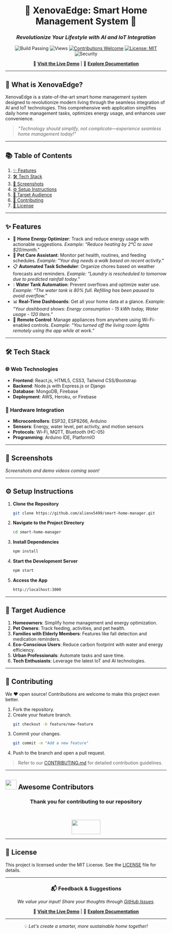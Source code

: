 
<div align="center">

# 🌟 **XenovaEdge: Smart Home Management System** 🌟  
### *Revolutionize Your Lifestyle with AI and IoT Integration*

![Build Passing](https://img.shields.io/badge/build-passing-success?style=flat-square)
![Views](https://hits.dwyl.com/alienx5499/smart-home-manager.svg)
[![Contributions Welcome](https://img.shields.io/badge/contributions-welcome-brightgreen.svg?style=flat-square)](https://github.com/alienx5499/smart-home-manager/blob/main/CONTRIBUTING.md)
[![License: MIT](https://custom-icon-badges.herokuapp.com/github/license/alienx5499/smart-home-manager?logo=law&logoColor=white)](https://github.com/alienx5499/smart-home-manager/blob/main/LICENSE)
![Security](https://snyk.io/test/github/dwyl/hapi-auth-jwt2/badge.svg?targetFile=package.json)


🔗 **[Visit the Live Demo](#)** | 📑 **[Explore Documentation](#)**

</div>

---

## **🏡 What is XenovaEdge?**

XenovaEdge is a state-of-the-art smart home management system designed to revolutionize modern living through the seamless integration of AI and IoT technologies. This comprehensive web application simplifies daily home management tasks, optimizes energy usage, and enhances user convenience.

> *"Technology should simplify, not complicate—experience seamless home management today!"*

---

## **📚 Table of Contents**
1. [✨ Features](#-features)
2. [🛠️ Tech Stack](#️-tech-stack)
3. [📸 Screenshots](#-screenshots)
4. [⚙️ Setup Instructions](#️-setup-instructions)
5. [🎯 Target Audience](#-target-audience)
6. [🤝 Contributing](#-contributing)
7. [📜 License](#-license)

---

## **✨ Features**  
- 🏡 **Home Energy Optimizer**: Track and reduce energy usage with actionable suggestions.
   *Example: "Reduce heating by 2°C to save $20/month."*  
- 🐾 **Pet Care Assistant**: Monitor pet health, routines, and feeding schedules.
  *Example: "Your dog needs a walk based on recent activity."*
- 📋 **Automated Task Scheduler**: Organize chores based on weather forecasts and reminders.
  *Example: “Laundry is rescheduled to tomorrow due to predicted rainfall today.”* 
- 💧 **Water Tank Automation**: Prevent overflows and optimize water use.
  *Example: “The water tank is 80% full. Refilling has been paused to avoid overflow.”*
- 📊 **Real-Time Dashboards**: Get all your home data at a glance.
  *Example: “Your dashboard shows: Energy consumption - 15 kWh today, Water usage - 120 liters.”*  
- 📱 **Remote Control**: Manage appliances from anywhere using Wi-Fi-enabled controls.
  *Example: “You turned off the living room lights remotely using the app while at work.”*

---

## **🛠️ Tech Stack**

### 🌐 **Web Technologies**
- **Frontend**: React.js, HTML5, CSS3, Tailwind CSS/Bootstrap
- **Backend**: Node.js with Express.js or Django
- **Database**: MongoDB, Firebase
- **Deployment**: AWS, Heroku, or Firebase  

### 🤖 **Hardware Integration**
- **Microcontrollers**: ESP32, ESP8266, Arduino
- **Sensors**: Energy, water level, pet activity, and motion sensors
- **Protocols**: Wi-Fi, MQTT, Bluetooth (HC-05)
- **Programming**: Arduino IDE, PlatformIO

---

## **📸 Screenshots**
*Screenshots and demo videos coming soon!*

---

## **⚙️ Setup Instructions**

1. **Clone the Repository**
   ```bash
   git clone https://github.com/alienx5499/smart-home-manager.git
   ```
2. **Navigate to the Project Directory**
   ```bash
   cd smart-home-manager
   ```
3. **Install Dependencies**
   ```bash
   npm install
   ```
4. **Start the Development Server**
   ```bash
   npm start
   ```
5. **Access the App**
   ```bash
   http://localhost:3000
   ```

---

## **🎯 Target Audience**

1. **Homeowners**: Simplify home management and energy optimization.
2. **Pet Owners**: Track feeding, activities, and pet health.
3. **Families with Elderly Members**: Features like fall detection and medication reminders.
4. **Eco-Conscious Users**: Reduce carbon footprint with water and energy efficiency.
5. **Urban Professionals**: Automate tasks and save time.
6. **Tech Enthusiasts**: Leverage the latest IoT and AI technologies.

---

## **🤝 Contributing**

We ❤️ open source! Contributions are welcome to make this project even better.  
1. Fork the repository.  
2. Create your feature branch.  
   ```bash
   git checkout -b feature/new-feature
   ```
3. Commit your changes.  
   ```bash
   git commit -m "Add a new feature"
   ```
4. Push to the branch and open a pull request.

> Refer to our [CONTRIBUTING.md](CONTRIBUTING.md) for detailed contribution guidelines.

---

## <img src="https://fonts.gstatic.com/s/e/notoemoji/latest/1f31f/512.webp" width="35" height="30"> Awesome Contributors

<div align="center">
	<h3>Thank you for contributing to our repository</h3><br>
	<p align="center">
		<a href="https://github.com/alienx5499/smart-home-manager/contributors">
			<img src="https://contrib.rocks/image?repo=alienx5499/smart-home-manager" width="90" height="45" />
		</a>
	</p>
</div>

---

## **📜 License**

This project is licensed under the MIT License. See the [LICENSE](LICENSE) file for details.

---

<div align="center">

### 📬 **Feedback & Suggestions**
*We value your input! Share your thoughts through [GitHub Issues](https://github.com/alienx5499/smart-home-manager/issues).*


🔗 **[Visit the Live Demo](#)** | 📑 **[Explore Documentation](#)** 

---


💡 *Let's create a smarter, more sustainable home together!*

</div>
